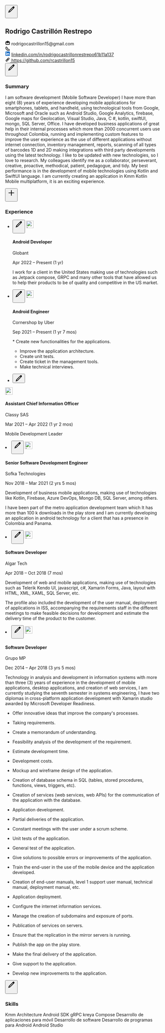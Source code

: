 <section id="ember562" class="artdeco-card ember-view pv7"><!---->

  <button aria-label="Edit resume contact information" id="ember563" class="resume-builder__section-edit-button artdeco-button artdeco-button--circle artdeco-button--2 artdeco-button--tertiary ember-view">  <li-icon aria-hidden="true" type="edit" class="artdeco-button__icon"><svg xmlns="http://www.w3.org/2000/svg" viewBox="0 0 24 24" data-supported-dps="24x24" fill="currentColor" class="mercado-match" width="24" height="24" focusable="false">
  <path d="M21.13 2.86a3 3 0 00-4.17 0l-13 13L2 22l6.19-2L21.13 7a3 3 0 000-4.16zM6.77 18.57l-1.35-1.34L16.64 6 18 7.35z"></path>
</svg></li-icon>

<span class="artdeco-button__text">
    
</span></button>
  <h1 class="resume-builder-contact-info__name">
    Rodrigo Castrillón Restrepo
  </h1>
<!---->    <div class="display-flex flex-wrap mt4 mb5">
        <div class="resume-builder-contact-info__field-container">
          <li-icon type="envelope-open" class="resume-builder-contact-info__email-icon" size="small" role="img" aria-label="Email"><svg xmlns="http://www.w3.org/2000/svg" viewBox="0 0 16 16" data-supported-dps="16x16" fill="currentColor" class="mercado-match" width="16" height="16" focusable="false">
  <path d="M8 1L1 4.47V11a3 3 0 003 3h8a3 3 0 003-3V4.47zm5 10a1 1 0 01-1 1H4a1 1 0 01-1-1V6.51L8 9l5-2.49z"></path>
</svg></li-icon>
          <span class="t-14 t-black">
            rodrigocastrillon15@gmail.com
          </span>
        </div>
        <div class="resume-builder-contact-info__field-container">
          <li-icon type="phone-handset" class="mr1" size="small" role="img" aria-label="Phone number"><svg xmlns="http://www.w3.org/2000/svg" viewBox="0 0 16 16" data-supported-dps="16x16" fill="currentColor" width="16" height="16" focusable="false">
  <path d="M4.18 11.82C6.62 14.26 8.64 15 10.79 15a3.76 3.76 0 002.66-1.1l1.32-1.32a.8.8 0 000-1.13L11.6 8.29a1 1 0 00-.69-.29 1 1 0 00-.42.09l-1.67.73-1.64-1.64.73-1.67A1 1 0 008 5.09a1 1 0 00-.29-.69L4.55 1.23a.8.8 0 00-1.13 0L2.1 2.55A3.76 3.76 0 001 5.21c0 2.15.74 4.17 3.18 6.61zm1.24-1.24c-2.34-2.34-2.67-4-2.67-5.37a2 2 0 01.59-1.42L4 3.14l2 2-1 2.32L8.54 11l2.29-1 2 2-.65.65a2 2 0 01-1.42.59c-1.38.01-3-.31-5.34-2.66z"></path>
</svg></li-icon>
        </div>
        <div class="resume-builder-contact-info__field-container">
          <li-icon type="linkedin-bug-color" class="mr1" size="small" role="img" aria-label="LinkedIn profile"><svg xmlns="http://www.w3.org/2000/svg" viewBox="0 0 16 16" data-supported-dps="16x16" class="mercado-match" width="16" height="16" focusable="false">
  <path d="M15 2v12a1 1 0 01-1 1H2a1 1 0 01-1-1V2a1 1 0 011-1h12a1 1 0 011 1zM5 6H3v7h2zm.25-2A1.25 1.25 0 104 5.25 1.25 1.25 0 005.25 4zM13 9.29c0-2.2-.73-3.49-2.86-3.49A2.71 2.71 0 007.89 7V6H6v7h2V9.73a1.73 1.73 0 011.52-1.92h.14C10.82 7.8 11 8.94 11 9.73V13h2z" fill="#0a66c2"></path>
</svg></li-icon>
          <a href="/in/rodrigocastrillonrestrepo61b11a137/" id="ember564" class="ember-view link-without-hover-visited t-14">
            linkedin.com/in/rodrigocastrillonrestrepo61b11a137
          </a>
        </div>
          <a tabindex="0" rel="noopener noreferrer" target="_blank" href="https://github.com/rcastrillon15" id="ember565" class="resume-builder-contact-info__field-container link-without-hover-visited t-14 ember-view">
            <li-icon type="link" class="resume-builder-contact-info__website-icon" size="small" color="true" role="img" aria-label="Website link"><svg xmlns="http://www.w3.org/2000/svg" viewBox="0 0 16 16" data-supported-dps="16x16" fill="currentColor" width="16" height="16" focusable="false">
  <path d="M11 2a3 3 0 00-2.1.87L6.87 4.94a2.93 2.93 0 00-.72 1.21 2.93 2.93 0 00-1.21.72L2.87 8.94a3 3 0 104.19 4.19l2.07-2.07a2.93 2.93 0 00.72-1.21 2.93 2.93 0 001.21-.72l2.07-2.07A3 3 0 0011 2zm-5.17 9.89a1.22 1.22 0 01-1.72-1.72l2.06-2.06A3 3 0 007.91 9.8zm6.07-6.07L9.83 7.89A3 3 0 008.09 6.2l2.07-2.07a1.22 1.22 0 011.73 1.7z"></path>
</svg></li-icon>
            https://github.com/rcastrillon15
          </a>
    </div>

  <div id="ember566" class="ember-view"><!----></div>
</div>
  <button aria-label="Edit resume summary" id="ember567" class="resume-builder__section-edit-button artdeco-button artdeco-button--circle artdeco-button--2 artdeco-button--tertiary ember-view">  <li-icon aria-hidden="true" type="edit" class="artdeco-button__icon"><svg xmlns="http://www.w3.org/2000/svg" viewBox="0 0 24 24" data-supported-dps="24x24" fill="currentColor" class="mercado-match" width="24" height="24" focusable="false">
  <path d="M21.13 2.86a3 3 0 00-4.17 0l-13 13L2 22l6.19-2L21.13 7a3 3 0 000-4.16zM6.77 18.57l-1.35-1.34L16.64 6 18 7.35z"></path>
</svg></li-icon>

<span class="artdeco-button__text">
    
</span></button>
  <h3 class="t-18 t-black t-bold">
    Summary
  </h3>
    <p class="mt2 mb5 white-space-pre-wrap break-words t-14 t-black"><span dir="ltr">I am software development (Mobile Software Developer) I have more than eight (8) years of experience developing mobile applications for smartphones, tablets, and handheld, using technological tools from Google, Microsoft and Oracle such as Android Studio, Google Analytics, firebase, Google maps for Geolocation, Visual Studio, Java, C #, kotlin, swiftUI, mongo, SQL Server, Office.
I have developed business applications of great help in their internal processes which more than 2000 concurrent users use throughout Colombia, running and implementing custom features to improve the user experience as the use of different applications without internet connection, inventory management, reports, scanning of all types of barcodes 1D and 2D making integrations with third party developments using the latest technology.
I like to be updated with new technologies, so I love to research.
My colleagues identify me as a collaborator, perseverant, creative, proactive, methodical, patient, pedagogue, and tidy.
My best performance is in the development of mobile technologies using Kotlin and SwiftUI language.
I am currently creating an application in Kmm Kotlin Mobile multiplatform, it is an exciting experience.</span></p>

  <div id="ember568" class="ember-view"><!----></div>

  <div id="ember569" class="ember-view"><div id="ember570" class="ember-view"><!----></div></div>
</div>
      <div class="resume-builder__section-container">
  <button aria-label="Add experience" id="ember571" class="resume-builder__section-edit-button artdeco-button artdeco-button--circle artdeco-button--2 artdeco-button--tertiary ember-view">  <li-icon aria-hidden="true" type="add" class="artdeco-button__icon"><svg xmlns="http://www.w3.org/2000/svg" viewBox="0 0 24 24" data-supported-dps="24x24" fill="currentColor" class="mercado-match" width="24" height="24" focusable="false">
  <path d="M21 13h-8v8h-2v-8H3v-2h8V3h2v8h8z"></path>
</svg></li-icon>

<span class="artdeco-button__text">
    
</span></button>
  <h3 class="t-18 t-black t-bold">
    Experience
  </h3>
    <ul>
        <li class="resume-builder__subsection-container">
          <button aria-label="Edit Android Developer experience at Globant" id="resume-builder-experience-section__edit-experience-button-urn:li:fsd_memberResumePosition:(56016980,255442316)" class="resume-builder__subsection-edit-button artdeco-button artdeco-button--circle artdeco-button--2 artdeco-button--tertiary ember-view">  <li-icon aria-hidden="true" type="edit" class="artdeco-button__icon"><svg xmlns="http://www.w3.org/2000/svg" viewBox="0 0 24 24" data-supported-dps="24x24" fill="currentColor" class="mercado-match" width="24" height="24" focusable="false">
  <path d="M21.13 2.86a3 3 0 00-4.17 0l-13 13L2 22l6.19-2L21.13 7a3 3 0 000-4.16zM6.77 18.57l-1.35-1.34L16.64 6 18 7.35z"></path>
</svg></li-icon>

<span class="artdeco-button__text">
    
</span></button>
          <img width="24" src="https://media.licdn.com/dms/image/C560BAQEinf6T59RPFQ/company-logo_100_100/0/1672151629375?e=1686182400&amp;v=beta&amp;t=l_XG6cPmoZa12LcWyP8ipUo60X8v4eFMc06G0o-MS5E" loading="lazy" height="24" alt="Logo for Globant" id="ember573" class="flex-shrink-zero mr2 lazy-image ember-view">
          <div class="full-width">
            <h4 class="t-16 t-black t-bold">
              Android Developer
            </h4>
            <p class="t-16 t-black">
              Globant
            </p>
              <p class="t-14 t-black">
                Apr 2022 – Present
                (1 yr)
              </p>
              <p class="white-space-pre-wrap break-words t-14 t-black">I work for a client in the United States making use of technologies such as Jetpack compose, GRPC and many other tools that have allowed us to help their products to be of quality and competitive in the US market.</p>
          </div>
        </li>
        <li class="resume-builder__subsection-container">
          <button aria-label="Edit Android Engineer experience at Cornershop by Uber" id="resume-builder-experience-section__edit-experience-button-urn:li:fsd_memberResumePosition:(56016980,255442308)" class="resume-builder__subsection-edit-button artdeco-button artdeco-button--circle artdeco-button--2 artdeco-button--tertiary ember-view">  <li-icon aria-hidden="true" type="edit" class="artdeco-button__icon"><svg xmlns="http://www.w3.org/2000/svg" viewBox="0 0 24 24" data-supported-dps="24x24" fill="currentColor" class="mercado-match" width="24" height="24" focusable="false">
  <path d="M21.13 2.86a3 3 0 00-4.17 0l-13 13L2 22l6.19-2L21.13 7a3 3 0 000-4.16zM6.77 18.57l-1.35-1.34L16.64 6 18 7.35z"></path>
</svg></li-icon>

<span class="artdeco-button__text">
    
</span></button>
          <img width="24" src="https://media.licdn.com/dms/image/C4D0BAQHwjB0czoh0dQ/company-logo_100_100/0/1625585613746?e=1686182400&amp;v=beta&amp;t=K4Bqs8cU2DQP8kKVD8HgdMzeUL2Obzx8l823zPNuNvo" loading="lazy" height="24" alt="Logo for Cornershop by Uber" id="ember575" class="flex-shrink-zero mr2 lazy-image ember-view">
          <div class="full-width">
            <h4 class="t-16 t-black t-bold">
              Android Engineer
            </h4>
            <p class="t-16 t-black">
              Cornershop by Uber
            </p>
              <p class="t-14 t-black">
                Sep 2021 – Present
                (1 yr 7 mos)
              </p>
              <p class="white-space-pre-wrap break-words t-14 t-black">* Create new functionalities for the applications.
* Improve the application architecture.
* Create unit tests.
* Create ticket in the management tools.
* Make technical interviews.</p>
          </div>
        </li>
        <li class="resume-builder__subsection-container">
          <button aria-label="Edit Assistant Chief Information Officer experience at Classy SAS" id="resume-builder-experience-section__edit-experience-button-urn:li:fsd_memberResumePosition:(56016980,255442300)" class="resume-builder__subsection-edit-button artdeco-button artdeco-button--circle artdeco-button--2 artdeco-button--tertiary ember-view">  <li-icon aria-hidden="true" type="edit" class="artdeco-button__icon"><svg xmlns="http://www.w3.org/2000/svg" viewBox="0 0 24 24" data-supported-dps="24x24" fill="currentColor" class="mercado-match" width="24" height="24" focusable="false">
  <path d="M21.13 2.86a3 3 0 00-4.17 0l-13 13L2 22l6.19-2L21.13 7a3 3 0 000-4.16zM6.77 18.57l-1.35-1.34L16.64 6 18 7.35z"></path>
</svg></li-icon>

<span class="artdeco-button__text">
    
</span></button>
          <img width="24" src="https://media.licdn.com/dms/image/C4E0BAQH_7M0HcNCupQ/company-logo_100_100/0/1649090716574?e=1686182400&amp;v=beta&amp;t=koHVvkpLUeXYX3UycExARbCyzvCJNi3f7ZYMQEBI1Ic" loading="lazy" height="24" alt="Logo for Classy SAS" id="ember577" class="flex-shrink-zero mr2 lazy-image ember-view">
          <div class="full-width">
            <h4 class="t-16 t-black t-bold">
              Assistant Chief Information Officer
            </h4>
            <p class="t-16 t-black">
              Classy SAS
            </p>
              <p class="t-14 t-black">
                Mar 2021 – Apr 2022
                (1 yr 2 mos)
              </p>
              <p class="white-space-pre-wrap break-words t-14 t-black">Mobile Development Leader</p>
          </div>
        </li>
        <li class="resume-builder__subsection-container">
          <button aria-label="Edit Senior Software Development Engineer experience at Sofka Technologies" id="resume-builder-experience-section__edit-experience-button-urn:li:fsd_memberResumePosition:(56016980,255442292)" class="resume-builder__subsection-edit-button artdeco-button artdeco-button--circle artdeco-button--2 artdeco-button--tertiary ember-view">  <li-icon aria-hidden="true" type="edit" class="artdeco-button__icon"><svg xmlns="http://www.w3.org/2000/svg" viewBox="0 0 24 24" data-supported-dps="24x24" fill="currentColor" class="mercado-match" width="24" height="24" focusable="false">
  <path d="M21.13 2.86a3 3 0 00-4.17 0l-13 13L2 22l6.19-2L21.13 7a3 3 0 000-4.16zM6.77 18.57l-1.35-1.34L16.64 6 18 7.35z"></path>
</svg></li-icon>

<span class="artdeco-button__text">
    
</span></button>
          <img width="24" src="https://media.licdn.com/dms/image/C4E0BAQH-QaqfeabT3w/company-logo_100_100/0/1672689959055?e=1686182400&amp;v=beta&amp;t=-6X_vTs6TzSWBDgcvcfkP2dnNigptL0WvXT607eQKHE" loading="lazy" height="24" alt="Logo for Sofka Technologies" id="ember579" class="flex-shrink-zero mr2 lazy-image ember-view">
          <div class="full-width">
            <h4 class="t-16 t-black t-bold">
              Senior Software Development Engineer
            </h4>
            <p class="t-16 t-black">
              Sofka Technologies
            </p>
              <p class="t-14 t-black">
                Nov 2018 – Mar 2021
                (2 yrs 5 mos)
              </p>
              <p class="white-space-pre-wrap break-words t-14 t-black">Development of business mobile applications, making use of
technologies like Kotlin, Firebase, Azure DevOps, Mongo DB, SQL Server, among others.

I have been part of the metro application development team which
It has more than 100 k downloads in the play store and I am currently developing an application in android technology for a client that has a presence in Colombia and Panama.</p>
          </div>
        </li>
        <li class="resume-builder__subsection-container">
          <button aria-label="Edit Software Developer experience at Algar Tech" id="resume-builder-experience-section__edit-experience-button-urn:li:fsd_memberResumePosition:(56016980,255442284)" class="resume-builder__subsection-edit-button artdeco-button artdeco-button--circle artdeco-button--2 artdeco-button--tertiary ember-view">  <li-icon aria-hidden="true" type="edit" class="artdeco-button__icon"><svg xmlns="http://www.w3.org/2000/svg" viewBox="0 0 24 24" data-supported-dps="24x24" fill="currentColor" class="mercado-match" width="24" height="24" focusable="false">
  <path d="M21.13 2.86a3 3 0 00-4.17 0l-13 13L2 22l6.19-2L21.13 7a3 3 0 000-4.16zM6.77 18.57l-1.35-1.34L16.64 6 18 7.35z"></path>
</svg></li-icon>

<span class="artdeco-button__text">
    
</span></button>
          <img width="24" src="https://media.licdn.com/dms/image/C4D0BAQHuG39NwOrqcg/company-logo_100_100/0/1657721171828?e=1686182400&amp;v=beta&amp;t=1891QXcM5i-rf2CoaHYUDu6KFkg6CqSCPYoFWtZCkEg" loading="lazy" height="24" alt="Logo for Algar Tech" id="ember581" class="flex-shrink-zero mr2 lazy-image ember-view">
          <div class="full-width">
            <h4 class="t-16 t-black t-bold">
              Software Developer
            </h4>
            <p class="t-16 t-black">
              Algar Tech
            </p>
              <p class="t-14 t-black">
                Apr 2018 – Oct 2018
                (7 mos)
              </p>
              <p class="white-space-pre-wrap break-words t-14 t-black">Development of web and mobile applications, making use of technologies such as Telerik Kendo UI, javascript, c#, Xamarin Forms, Java, layout
with HTML, XML, XAML, SQL Server, etc.

The profile also included the development of the user manual, deployment of applications in ISS, accompanying the requirements staff in the different
meetings to make feasible decisions for development and estimate the
delivery time of the product to the customer.</p>
          </div>
        </li>
        <li class="resume-builder__subsection-container">
          <button aria-label="Edit Software Developer experience at Grupo MP" id="resume-builder-experience-section__edit-experience-button-urn:li:fsd_memberResumePosition:(56016980,255442276)" class="resume-builder__subsection-edit-button artdeco-button artdeco-button--circle artdeco-button--2 artdeco-button--tertiary ember-view">  <li-icon aria-hidden="true" type="edit" class="artdeco-button__icon"><svg xmlns="http://www.w3.org/2000/svg" viewBox="0 0 24 24" data-supported-dps="24x24" fill="currentColor" class="mercado-match" width="24" height="24" focusable="false">
  <path d="M21.13 2.86a3 3 0 00-4.17 0l-13 13L2 22l6.19-2L21.13 7a3 3 0 000-4.16zM6.77 18.57l-1.35-1.34L16.64 6 18 7.35z"></path>
</svg></li-icon>

<span class="artdeco-button__text">
    
</span></button>
          <img width="24" src="https://media.licdn.com/dms/image/C4D0BAQFriuGzi1NHDw/company-logo_100_100/0/1649780028391?e=1686182400&amp;v=beta&amp;t=Kg2FT4fwgN55F5IEbdDvRc4mxdDwtoGBmakzC9yTDTc" loading="lazy" height="24" alt="Logo for Grupo MP" id="ember583" class="flex-shrink-zero mr2 lazy-image ember-view">
          <div class="full-width">
            <h4 class="t-16 t-black t-bold">
              Software Developer
            </h4>
            <p class="t-16 t-black">
              Grupo MP
            </p>
              <p class="t-14 t-black">
                Dec 2014 – Apr 2018
                (3 yrs 5 mos)
              </p>
              <p class="white-space-pre-wrap break-words t-14 t-black">Technology in analysis and development in information systems with more than three (3) years of experience in the development of mobile applications, desktop applications, and creation of web services, I am currently studying the seventh semester in systems engineering, I have two diplomas in cross-platform application development with Xamarin studio awarded by Microsoft Developer Readiness.

* Offer innovative ideas that improve the company's processes.
* Taking requirements.
* Create a memorandum of understanding.
* Feasibility analysis of the development of the requirement.
* Estimate development time.
* Development costs.
* Mockup and wireframe design of the application.
* Creation of database schema in SQL (tables, stored procedures, functions, views, triggers, etc).
* Creation of services (web services, web APIs) for the communication of the application with the database.
* Application development.
* Partial deliveries of the application.
* Constant meetings with the user under a scrum scheme.
* Unit tests of the application.
* General test of the application.
* Give solutions to possible errors or improvements of the application.
* Train the end-user in the use of the mobile device and the application developed.
* Creation of end-user manuals, level 1 support user manual, technical manual, deployment manual, etc.
* Application deployment.
* Configure the internet information services.
* Manage the creation of subdomains and exposure of ports.
* Publication of services on servers.
* Ensure that the replication in the mirror servers is running.
* Publish the app on the play store.
* Make the final delivery of the application.
* Give support to the application.
* Develop new improvements to the application.</p>
          </div>
        </li>
    </ul>

  <div id="ember584" class="ember-view"><!----></div>

</div>
     
  <button aria-label="Edit skills" id="ember613" class="resume-builder__section-edit-button artdeco-button artdeco-button--circle artdeco-button--2 artdeco-button--tertiary ember-view">  <li-icon aria-hidden="true" type="edit" class="artdeco-button__icon"><svg xmlns="http://www.w3.org/2000/svg" viewBox="0 0 24 24" data-supported-dps="24x24" fill="currentColor" class="mercado-match" width="24" height="24" focusable="false">
  <path d="M21.13 2.86a3 3 0 00-4.17 0l-13 13L2 22l6.19-2L21.13 7a3 3 0 000-4.16zM6.77 18.57l-1.35-1.34L16.64 6 18 7.35z"></path>
</svg></li-icon>

<span class="artdeco-button__text">
    
</span></button>
  <h3 class="t-18 t-black t-bold">
    Skills
  </h3>
    <div class="t-14 t-black pt4 pl6 pb5">
          <span class="resume-builder-skill-section__skill">
            Kmm
          </span>
          <span class="resume-builder-skill-section__skill">
            Architecture
          </span>
          <span class="resume-builder-skill-section__skill">
            Android SDK
          </span>
          <span class="resume-builder-skill-section__skill">
            gRPC
          </span>
          <span class="resume-builder-skill-section__skill">
            kreya
          </span>
          <span class="resume-builder-skill-section__skill">
            Compose
          </span>
          <span class="resume-builder-skill-section__skill">
            Desarrollo de aplicaciones para móvil
          </span>
          <span class="resume-builder-skill-section__skill">
            Desarrollo de software
          </span>
          <span class="resume-builder-skill-section__skill">
            Desarrollo de programas para Android
          </span>
          <span class="resume-builder-skill-section__skill">
            Android Studio
          </span>
    </div>

  <div id="ember614" class="ember-view"><!----></div>

  <div id="ember615" class="ember-view"><div id="ember616" class="ember-view"><!----></div></div>
</div>
</section>
